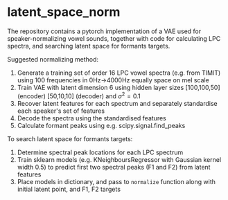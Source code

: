 # latent_space_norm
The repository contains a pytorch implementation of a VAE used for speaker-normalizing vowel sounds, together with code for calculating LPC spectra, and searching latent space for formants targets.

Suggested normalizing method: 
1. Generate a training set of order 16 LPC vowel spectra (e.g. from TIMIT) using 100 frequencies in 0Hz->4000Hz equally space on mel scale
2. Train VAE with latent dimension 6 using hidden layer sizes [100,100,50] (encoder) [50,10,10] (decoder) and $\sigma^2=0.1$
3. Recover latent features for each spectrum and separately standardise each speaker's set of features
4. Decode the spectra using the standardised features
5. Calculate formant peaks using e.g. scipy.signal.find_peaks


To search latent space for formants targets:
1. Determine spectral peak locations for each LPC spectrum
2. Train sklearn models (e.g. KNeighboursRegressor with Gaussian kernel width 0.5) to predict first two spectral peaks (F1 and F2) from latent features
3. Place models in dictionary, and pass to `normalize` function along with initial latent point, and F1, F2 targets 
